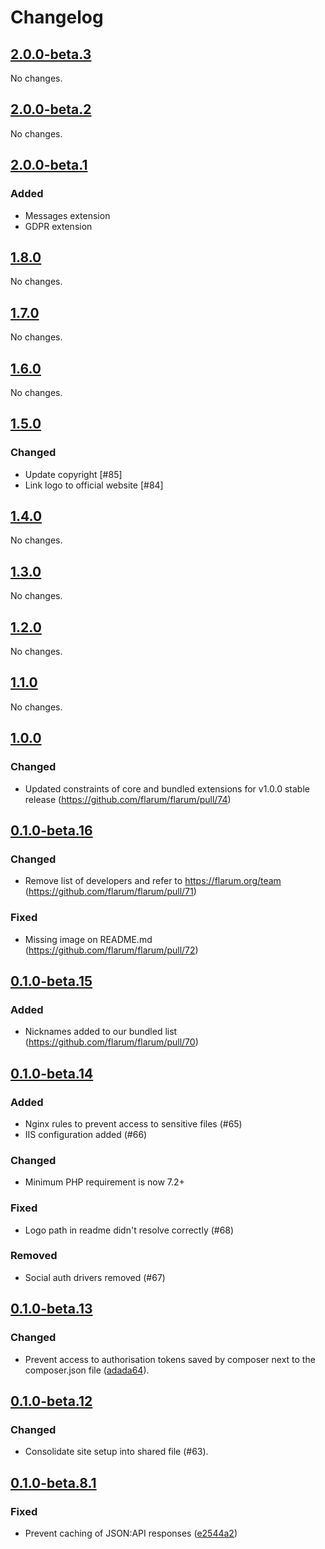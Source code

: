 # Changelog

## [2.0.0-beta.3](https://github.com/flarum/flarum/compare/v2.0.0-beta.2...v2.0.0-beta.3)

No changes.

## [2.0.0-beta.2](https://github.com/flarum/flarum/compare/v2.0.0-beta.1...v2.0.0-beta.2)

No changes.

## [2.0.0-beta.1](https://github.com/flarum/flarum/compare/v1.8.0...v2.0.0-beta.1)

### Added
* Messages extension
* GDPR extension

## [1.8.0](https://github.com/flarum/flarum/compare/v1.7.0...v1.8.0)

No changes.

## [1.7.0](https://github.com/flarum/flarum/compare/v1.6.0...v1.7.0)

No changes.

## [1.6.0](https://github.com/flarum/flarum/compare/v1.5.0...v1.6.0)

No changes.

## [1.5.0](https://github.com/flarum/flarum/compare/v1.4.0...v1.5.0)

### Changed

- Update copyright [#85]
- Link logo to official website [#84]

## [1.4.0](https://github.com/flarum/flarum/compare/v1.3.0...v1.4.0)

No changes.

## [1.3.0](https://github.com/flarum/flarum/compare/v1.2.0...v1.3.0)

No changes.

## [1.2.0](https://github.com/flarum/flarum/compare/v1.1.0...v1.2.0)

No changes.

## [1.1.0](https://github.com/flarum/flarum/compare/v1.0.0...v1.1.0)

No changes.

## [1.0.0](https://github.com/flarum/flarum/compare/v0.1.0-beta.16...v1.0.0)

### Changed
- Updated constraints of core and bundled extensions for v1.0.0 stable release (https://github.com/flarum/flarum/pull/74)

## [0.1.0-beta.16](https://github.com/flarum/flarum/compare/v0.1.0-beta.15...v0.1.0-beta.16)

### Changed
- Remove list of developers and refer to https://flarum.org/team (https://github.com/flarum/flarum/pull/71)

### Fixed
- Missing image on README.md (https://github.com/flarum/flarum/pull/72)

## [0.1.0-beta.15](https://github.com/flarum/flarum/compare/v0.1.0-beta.14...v0.1.0-beta.15)

### Added
- Nicknames added to our bundled list (https://github.com/flarum/flarum/pull/70)

## [0.1.0-beta.14](https://github.com/flarum/flarum/compare/v0.1.0-beta.13...v0.1.0-beta.14)

### Added
- Nginx rules to prevent access to sensitive files (#65)
- IIS configuration added (#66)

### Changed
- Minimum PHP requirement is now 7.2+

### Fixed
- Logo path in readme didn't resolve correctly (#68) 

### Removed
- Social auth drivers removed (#67)

## [0.1.0-beta.13](https://github.com/flarum/flarum/compare/v0.1.0-beta.12...v0.1.0-beta.13)

### Changed
- Prevent access to authorisation tokens saved by composer next to the composer.json file ([adada64](https://github.com/flarum/flarum/commit/adada6456f210ea5c94a805a39d88fa613a9e4a2)).

## [0.1.0-beta.12](https://github.com/flarum/flarum/compare/v0.1.0-beta.8.1...v0.1.0-beta.12)

### Changed
- Consolidate site setup into shared file (#63).

## [0.1.0-beta.8.1](https://github.com/flarum/flarum/compare/v0.1.0-beta.8...v0.1.0-beta.8.1)

### Fixed
- Prevent caching of JSON:API responses ([e2544a2](https://github.com/flarum/flarum/commit/e2544a2a223b8ab2fb9efe00036b755b6e2cd7e7))
